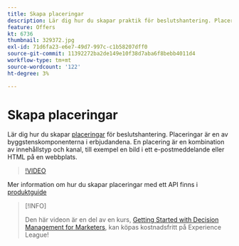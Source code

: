 ```yaml
---
title: Skapa placeringar
description: Lär dig hur du skapar praktik för beslutshantering. Placeringar är en av de nödvändiga byggblockskomponenterna i erbjudandena.
feature: Offers
kt: 6736
thumbnail: 329372.jpg
exl-id: 71d6fa23-e6e7-49d7-997c-c1b58207dff0
source-git-commit: 11392272ba2de149e10f38d7aba6f8bebb4011d4
workflow-type: tm+mt
source-wordcount: '122'
ht-degree: 3%

---
```


# Skapa placeringar

Lär dig hur du skapar [placeringar](https://experienceleague.adobe.com/docs/journey-optimizer/using/offer-decisioniong/create-components/creating-placements.html) för beslutshantering. Placeringar är en av byggstenskomponenterna i erbjudandena. En placering är en kombination av innehållstyp och kanal, till exempel en bild i ett e-postmeddelande eller HTML på en webbplats.

>[!VIDEO](https://video.tv.adobe.com/v/329372?quality=12&learn=on)

Mer information om hur du skapar placeringar med ett API finns i [produktguide](https://experienceleague.adobe.com/docs/journey-optimizer/using/offer-decisioniong/api-reference/offers-api/placements/create.html)

>[!INFO]
>
> Den här videon är en del av en kurs, [Getting Started with Decision Management for Marketers](https://experienceleague.adobe.com/?recommended=ExperiencePlatform-U-1-2020.1.offerdecisioning), kan köpas kostnadsfritt på Experience League!
